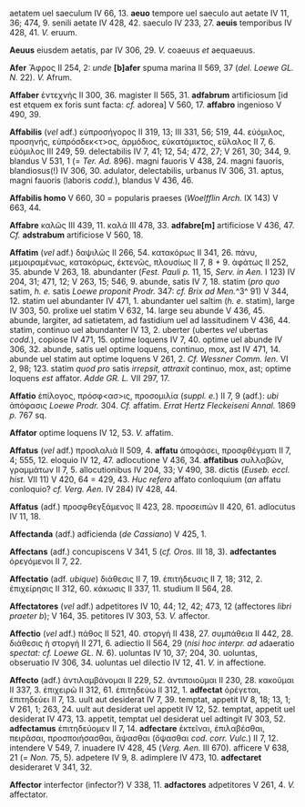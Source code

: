 aetatem uel saeculum IV 66, 13. **aeuo** tempore uel saeculo aut aetate
IV 11, 36; 474, 9. senili aetate IV 428, 42. saeculo IV 233, 27.
**aeuis** temporibus IV 428, 41. *V.* eruum.

**Aeuus** eiusdem aetatis, par IV 306, 29. *V.* coaeuus *et* aequaeuus.

**Afer** Ἄφρος II 254, 2: *unde* **[b]afer** spuma marina II 569, 37
(*del. Loewe GL. N.* 22). *V.* Afrum.

**Affaber** ἐντεχνής II 300, 36. magister II 565, 31. **adfabrum**
artificiosum [id est etquem ex foris sunt facta: *cf.* adorea] V 560,
17. **affabro** ingenioso V 490, 39.

**Affabilis** (*vel* adf.) εὐπροσήγορος II 319, 13; III 331, 56; 519,
44. εὐόμιλος, προσηνής, εὐπρόσδεκ\<τ\>ος, ἁρμόδιος, εὐκατάμικτος,
εὔλαλος II 7, 6. εὐόμιλος III 249, 59. delectabilis IV 7, 41; 12, 54;
472, 27; V 261, 30; 344, 9. blandus V 531, 1 (= *Ter. Ad.* 896). magni
fauoris V 438, 24. magni fauoris, blandiosus(!) IV 306, 30. adulator,
delectabilis, urbanus IV 306, 31. aptus, magni fauoris (laboris
*codd.*), blandus V 436, 46.

**Affabilis homo** V 660, 30 = popularis praeses (*Woelfflin Arch.* IX
143) V 663, 44.

**Affabre** καλῶς III 439, 11. καλά III 478, 33. **adfabre[m]**
artificiose V 436, 47. *Cf.* **adstrabum** artificiose V 560, 18.

**Affatim** (*vel* adf.) δαψιλῶς II 266, 54. κατακόρως II 341, 26. πάνυ,
μεμοιραμένως, κατακόρως, ἐκτενῶς, πλουσίως II 7, 8 + 9. ἀφάτως II 252,
35. abunde V 263, 18. abundanter (*Fest. Pauli p.* 11, 15, *Serv. in
Aen.* I 123) IV 204, 31; 471, 12; V 263, 15; 546, 9. abunde, satis IV 7,
18. statim (*pro quo* satim, *h. e.* satis *Loewe proponit Prodr.* 347:
*cf. Brix ad Men.*^3^ 91) V 344, 12. statim uel abundanter IV 471, 1.
abundanter uel saltim (*h. e.* statim), large IV 303, 50. prolixe uel
statim V 632, 14. large seu abunde V 436, 45. abunde, largiter, ad
satietatem, ad fastidium uel ad lassitudinem V 436, 44. statim, continuo
uel abundanter IV 13, 2. uberter (ubertes *vel* ubertas *codd.*),
copiose IV 471, 15. optime loquens IV 7, 40. optime uel abunde IV 306,
32. abunde, satis uel optime loquens, continuo, mox, ast IV 471, 14.
abunde uel statim aut optime loquens V 261, 2. *Cf. Wessner Comm. Ien.*
VI 2, 98; 123. statim *quod pro* satis *irrepsit, attraxit* continuo,
mox, ast; optime loquens *est* affator. *Adde GR. L.* VII 297, 17.

**Affatio** ἐπίλογος, πρόσφ\<ασ\>ις, προσομιλία (*suppl. e.*) II 7, 9
(adf.): *ubi* ἀπόφασις *Loewe Prodr.* 304. *Cf.* affatim. *Errat Hertz
Fleckeiseni Annal.* 1869 *p.* 767 sq.

**Affator** optime loquens IV 12, 53. *V.* affatim.

**Affatus** (*vel* adf.) προσλαλιά II 509, 4. **affatu** ἀποφάσει,
προσφθέγματι II 7, 4; 555, 12. eloquio IV 12, 47. adlocutione V 436, 34.
**affatibus** συλλαβῶν, γραμμάτων II 7, 5. allocutionibus IV 204, 33; V
490, 38. dictis (*Euseb. eccl. hist.* VII 11) V 420, 64 = 429, 43. *Huc
refero* affato conloquium (*an* affatu conloquio? *cf. Verg. Aen.* IV
284) IV 428, 44.

**Affatus** (adf.) προσφθεγξάμενος II 423, 28. προσειπών II 420, 61.
adlocutus IV 11, 18.

**Affectanda** (adf.) adficienda (*de Cassiano*) V 425, 1.

**Affectans** (adf.) concupiscens V 341, 5 (*cf. Oros.* III 18, 3).
**adfectantes** ὀρεγόμενοι II 7, 22.

**Affectatio** (adf. *ubique*) διάθεσις II 7, 19. ἐπιτήδευσις II 7, 18;
312, 2. ἐπιχείρησις II 312, 60. κάκωσις II 337, 11. studium II 564, 28.

**Affectatores** (*vel* adf.) adpetitores IV 10, 44; 12, 42; 473, 12
(affectores *libri praeter b*); V 164, 35. petitores IV 303, 53. *V.*
affector.

**Affectio** (*vel* adf.) πάθος II 521, 40. στοργή II 438, 27. συμπάθεια
II 442, 28. διάθεσις ἡ στοργή II 271, 6. adiectio II 564, 29 (*nisi hoc
interpr. ad* adaeratio *spectat: cf. Loewe GL. N.* 6). uoluntas IV 10,
37; 204, 30. uoluntas, obseruatio IV 306, 34. uoluntas uel dilectio IV
12, 41. *V.* in affectione.

**Affecto** (adf.) ἀντιλαμβάνομαι II 229, 52. ἀντιποιοῦμαι II 230, 28.
κακοῦμαι II 337, 3. ἐπιχειρῶ II 312, 61. ἐπιτηδεύω II 312, 1.
**adfectat** ὀρέγεται, ἐπιτηδεύει II 7, 13. uult aut desiderat IV 7, 39.
temptat, appetit IV 8, 18; 13, 1; V 261, 1; 263, 24. uult aut desiderat
uel appetit IV 12, 52. temptat, appetit uel desiderat IV 473, 13.
appetit, temptat uel desiderat uel adtingit IV 303, 52. **adfectamus**
ἐπιτηδεύομεν II 7, 14. **adfectare** ἐκτεῖναι, ἐπιλαβέσθαι, πειρᾶσαι,
προσποιήσασθαι, ἅψασθαι (ὄψασθαι *cod. corr. Vulc.*) II 7, 12. intendere
V 549, 7. inuadere IV 428, 45 (*Verg. Aen.* III 670). afficere V 638,
21 (*= Non.* 75, 5). adpetere IV 9, 8. adimplere IV 473, 10.
**adfectaret** desideraret V 341, 32.

**Affector** interfector (infector?) V 338, 11. **adfactores**
adpetitores V 261, 4. *V.* affectator.
